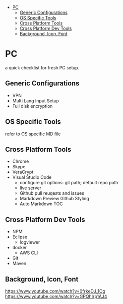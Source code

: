 
<!-- TOC -->

- [PC](#pc)
    - [Generic Configurations](#generic-configurations)
    - [OS Specific Tools](#os-specific-tools)
    - [Cross Platform Tools](#cross-platform-tools)
    - [Cross Platform Dev Tools](#cross-platform-dev-tools)
    - [Background, Icon, Font](#background-icon-font)

<!-- /TOC -->
# PC 

a quick checklist for fresh PC setup.

## Generic Configurations
* VPN
* Multi Lang Input Setup
* Full disk encryption

## OS Specific Tools
refer to OS specific MD file

## Cross Platform Tools
* Chrome
* Skype
* VeraCrypt
* Visual Studio Code
    * configure git options: git path; default repo path
    * live server
    * Github pull reuqests and issues
    * Markdown Preview Github Styling
    * Auto Markdown TOC


## Cross Platform Dev Tools

* NPM
* Eclipse
    * logviewer
* docker
    * AWS CLI
* Git
* Maven

## Background, Icon, Font

https://www.youtube.com/watch?v=0frkeDJ_1Og
https://www.youtube.com/watch?v=GPQhIrp1AJ4